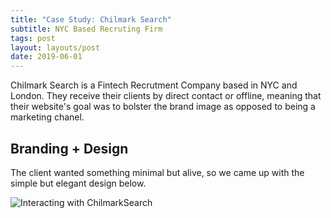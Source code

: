 ```yaml
---
title: "Case Study: Chilmark Search"
subtitle: NYC Based Recruting Firm
tags: post
layout: layouts/post
date: 2019-06-01
---
```


Chilmark Search is a Fintech Recrutment Company based in NYC and London. They receive their clients by direct contact or offline, meaning that their website's goal was to bolster the brand image as opposed to being a marketing chanel.

## Branding + Design

The client wanted something minimal but alive, so we came up with the simple but elegant design below.

![Interacting with ChilmarkSearch](https://res.cloudinary.com/ovco/image/upload/v1610838444/chilmark_zk0an1.gif)
